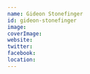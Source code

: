 ```yaml
---
name: Gideon Stonefinger
id: gideon-stonefinger
image:
coverImage:
website:
twitter:
facebook:
location:
---
```

